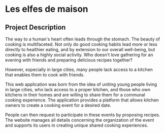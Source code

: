 # Les elfes de maison

## Project Description

The way to a human's heart often leads through the stomach. The beauty of cooking is multifaceted. Not only do good cooking habits lead more or less directly to healthier eating, and by extension to our overall well-being, but cooking is also a highly social activity. Who doesn't love gathering for an evening with friends and preparing delicious recipes together?

However, especially in large cities, many people lack access to a kitchen that enables them to cook with friends.

This web application was born from the idea of uniting young people living in large cities, who lack access to a proper kitchen, and those who own kitchens in their homes and are willing to share them for a communal cooking experience. The application provides a platform that allows kitchen owners to create a cooking event for a desired date.

People can then request to participate in these events by proposing recipes. The website manages all details concerning the organization of the event and supports its users in creating unique shared cooking experiences.

